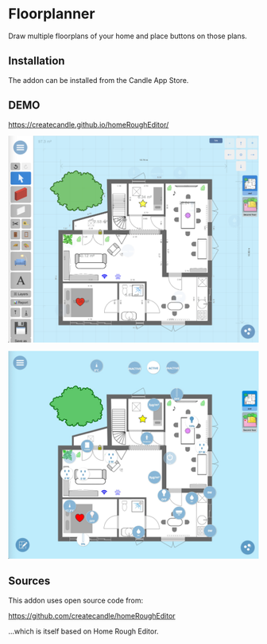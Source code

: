 # Floorplanner
Draw multiple floorplans of your home and place buttons on those plans.

## Installation
The addon can be installed from the Candle App Store.


## DEMO
https://createcandle.github.io/homeRoughEditor/


![Screenshot](screenshot.png)

![Screenshot](screenshot.jpg)



## Sources

This addon uses open source code from:

https://github.com/createcandle/homeRoughEditor

...which is itself based on Home Rough Editor.
